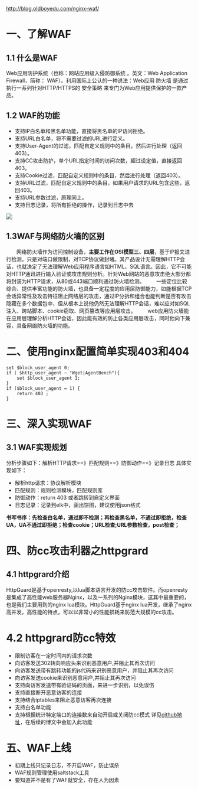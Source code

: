http://blog.oldboyedu.com/nginx-waf/



# 一、了解WAF

## 1.1 什么是WAF

Web应用防护系统（也称：网站应用级入侵防御系统 。英文：Web Application Firewall，简称： WAF）。利用国际上公认的一种说法：Web应用 防火墙 是通过执行一系列针对HTTP/HTTPS的 安全策略 来专门为Web应用提供保护的一款产品。

## 1.2 WAF的功能

- 支持IP白名单和黑名单功能，直接将黑名单的IP访问拒绝。
- 支持URL白名单，将不需要过滤的URL进行定义。
- 支持User-Agent的过滤，匹配自定义规则中的条目，然后进行处理（返回403）。
- 支持CC攻击防护，单个URL指定时间的访问次数，超过设定值，直接返回403。
- 支持Cookie过滤，匹配自定义规则中的条目，然后进行处理（返回403）。
- 支持URL过滤，匹配自定义规则中的条目，如果用户请求的URL包含这些，返回403。
- 支持URL参数过滤，原理同上。
- 支持日志记录，将所有拒绝的操作，记录到日志中去



![](http://cdn.oldboyedu.com/wp-content/uploads/2016/02/wpid-c4bb49501a5952282fddb53494b513de_67P_257WGB1_609_7DQ_SN_5BG239_O.png)

## 1.3WAF与网络防火墙的区别

　　网络防火墙作为访问控制设备，**主要工作在OSI模型三、四层**，基于IP报文进行检测。只是对端口做限制，对TCP协议做封堵。其产品设计无需理解HTTP会话，也就决定了无法理解Web应用程序语言如HTML、SQL语言。因此，它不可能对HTTP通讯进行输入验证或攻击规则分析。针对Web网站的恶意攻击绝大部分都将封装为HTTP请求，从80或443端口顺利通过防火墙检测。 
　　一些定位比较综合、提供丰富功能的防火墙，也具备一定程度的应用层防御能力，如能根据TCP会话异常性及攻击特征阻止网络层的攻击，通过IP分拆和组合也能判断是否有攻击隐藏在多个数据包中，但从根本上说他仍然无法理解HTTP会话，难以应对如SQL注入、跨站脚本、cookie窃取、网页篡改等应用层攻击。 
　　web应用防火墙能在应用层理解分析HTTP会话，因此能有效的防止各类应用层攻击，同时他向下兼容，具备网络防火墙的功能。





# 二、使用nginx配置简单实现403和404

```
set $block_user_agent 0;
if ( $http_user_agent ~ "Wget|AgentBench"){
	set $block_user_agent 1;
}
if ($block_user_agent = 1) {
	return 403 ;
}
```



# 三、深入实现WAF

## 3.1 WAF实现规划

分析步骤如下：解析HTTP请求==》匹配规则==》防御动作==》记录日志 
具体实现如下：

- 解析http请求：协议解析模块
- 匹配规则：规则检测模块，匹配规则库
- 防御动作：return 403 或者跳转到自定义界面
- 日志记录：记录到elk中，画出饼图，建议使用json格式 

**书写书序：先检查白名单，通过即不检测；再检查黑名单，不通过即拒绝，检查UA，UA不通过即拒绝；检查cookie；URL检查;URL参数检查，post检查；**

# 四、防cc攻击利器之httpgrard

## 4.1 httpgrard介绍

HttpGuard是基于openresty,以lua脚本语言开发的防cc攻击软件。而openresty是集成了高性能web服务器Nginx，以及一系列的Nginx模块，这其中最重要的，也是我们主要用到的nginx lua模块。HttpGuard基于nginx lua开发，继承了nginx高并发，高性能的特点，可以以非常小的性能损耗来防范大规模的cc攻击。

# 4.2 httpgrard防cc特效

- 限制访客在一定时间内的请求次数
- 向访客发送302转向响应头来识别恶意用户,并阻止其再次访问
- 向访客发送带有跳转功能的js代码来识别恶意用户，并阻止其再次访问
- 向访客发送cookie来识别恶意用户,并阻止其再次访问
- 支持向访客发送带有验证码的页面，来进一步识别，以免误伤
- 支持直接断开恶意访客的连接
- 支持结合iptables来阻止恶意访客再次连接
- 支持白名单功能
- 支持根据统计特定端口的连接数来自动开启或关闭防cc模式 
  详见[github地址](https://github.com/centos-bz/HttpGuard)，在后续的博文中会加入此功能

# 五、WAF上线

- 初期上线只记录日志，不开启WAF，防止误杀
- WAF规则管理使用saltstack工具
- 要知道并不是有了WAF就安全，存在人为因素